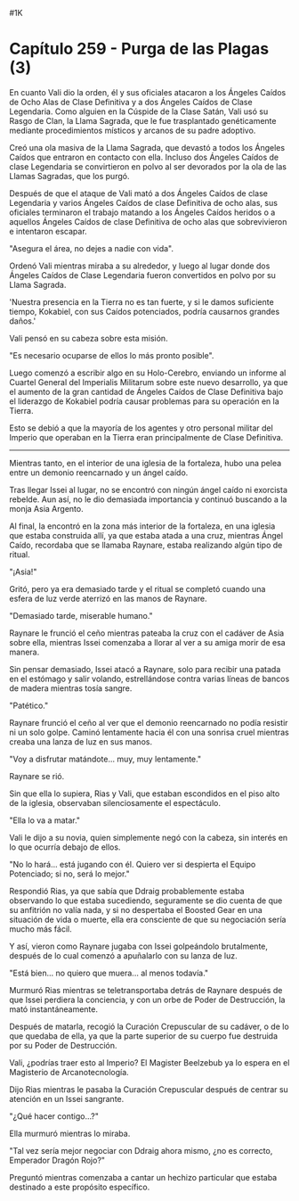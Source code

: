 
#1K 

# Capítulo 259 - Purga de las Plagas (3)


En cuanto Vali dio la orden, él y sus oficiales atacaron a los Ángeles Caídos de Ocho Alas de Clase Definitiva y a dos Ángeles Caídos de Clase Legendaria. Como alguien en la Cúspide de la Clase Satán, Vali usó su Rasgo de Clan, la Llama Sagrada, que le fue trasplantado genéticamente mediante procedimientos místicos y arcanos de su padre adoptivo.

Creó una ola masiva de la Llama Sagrada, que devastó a todos los Ángeles Caídos que entraron en contacto con ella. Incluso dos Ángeles Caídos de clase Legendaria se convirtieron en polvo al ser devorados por la ola de las Llamas Sagradas, que los purgó.

Después de que el ataque de Vali mató a dos Ángeles Caídos de clase Legendaria y varios Ángeles Caídos de clase Definitiva de ocho alas, sus oficiales terminaron el trabajo matando a los Ángeles Caídos heridos o a aquellos Ángeles Caídos de clase Definitiva de ocho alas que sobrevivieron e intentaron escapar.

"Asegura el área, no dejes a nadie con vida".

Ordenó Vali mientras miraba a su alrededor, y luego al lugar donde dos Ángeles Caídos de Clase Legendaria fueron convertidos en polvo por su Llama Sagrada.

'Nuestra presencia en la Tierra no es tan fuerte, y si le damos suficiente tiempo, Kokabiel, con sus Caídos potenciados, podría causarnos grandes daños.'

Vali pensó en su cabeza sobre esta misión.

"Es necesario ocuparse de ellos lo más pronto posible".

Luego comenzó a escribir algo en su Holo-Cerebro, enviando un informe al Cuartel General del Imperialis Militarum sobre este nuevo desarrollo, ya que el aumento de la gran cantidad de Ángeles Caídos de Clase Definitiva bajo el liderazgo de Kokabiel podría causar problemas para su operación en la Tierra.

Esto se debió a que la mayoría de los agentes y otro personal militar del Imperio que operaban en la Tierra eran principalmente de Clase Definitiva.

***

Mientras tanto, en el interior de una iglesia de la fortaleza, hubo una pelea entre un demonio reencarnado y un ángel caído.

Tras llegar Issei al lugar, no se encontró con ningún ángel caído ni exorcista rebelde. Aun así, no le dio demasiada importancia y continuó buscando a la monja Asia Argento.

Al final, la encontró en la zona más interior de la fortaleza, en una iglesia que estaba construida allí, ya que estaba atada a una cruz, mientras Ángel Caído, recordaba que se llamaba Raynare, estaba realizando algún tipo de ritual.

"¡Asia!"

Gritó, pero ya era demasiado tarde y el ritual se completó cuando una esfera de luz verde aterrizó en las manos de Raynare.

"Demasiado tarde, miserable humano."

Raynare le frunció el ceño mientras pateaba la cruz con el cadáver de Asia sobre ella, mientras Issei comenzaba a llorar al ver a su amiga morir de esa manera.

Sin pensar demasiado, Issei atacó a Raynare, solo para recibir una patada en el estómago y salir volando, estrellándose contra varias líneas de bancos de madera mientras tosía sangre.

"Patético."

Raynare frunció el ceño al ver que el demonio reencarnado no podía resistir ni un solo golpe. Caminó lentamente hacia él con una sonrisa cruel mientras creaba una lanza de luz en sus manos.

"Voy a disfrutar matándote... muy, muy lentamente."

Raynare se rió.

Sin que ella lo supiera, Rias y Vali, que estaban escondidos en el piso alto de la iglesia, observaban silenciosamente el espectáculo.

"Ella lo va a matar."

Vali le dijo a su novia, quien simplemente negó con la cabeza, sin interés en lo que ocurría debajo de ellos.

"No lo hará... está jugando con él. Quiero ver si despierta el Equipo Potenciado; si no, será lo mejor."

Respondió Rias, ya que sabía que Ddraig probablemente estaba observando lo que estaba sucediendo, seguramente se dio cuenta de que su anfitrión no valía nada, y si no despertaba el Boosted Gear en una situación de vida o muerte, ella era consciente de que su negociación sería mucho más fácil.

Y así, vieron como Raynare jugaba con Issei golpeándolo brutalmente, después de lo cual comenzó a apuñalarlo con su lanza de luz.

"Está bien... no quiero que muera... al menos todavía."

Murmuró Rias mientras se teletransportaba detrás de Raynare después de que Issei perdiera la conciencia, y con un orbe de Poder de Destrucción, la mató instantáneamente.

Después de matarla, recogió la Curación Crepuscular de su cadáver, o de lo que quedaba de ella, ya que la parte superior de su cuerpo fue destruida por su Poder de Destrucción.

Vali, ¿podrías traer esto al Imperio? El Magister Beelzebub ya lo espera en el Magisterio de Arcanotecnología.

Dijo Rias mientras le pasaba la Curación Crepuscular después de centrar su atención en un Issei sangrante.

"¿Qué hacer contigo...?"

Ella murmuró mientras lo miraba.

"Tal vez sería mejor negociar con Ddraig ahora mismo, ¿no es correcto, Emperador Dragón Rojo?"

Preguntó mientras comenzaba a cantar un hechizo particular que estaba destinado a este propósito específico.